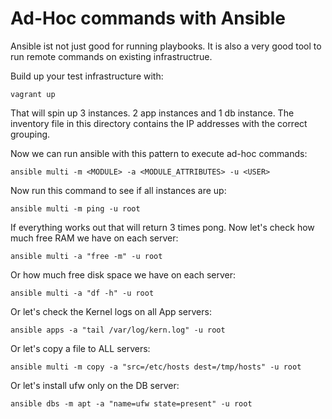 # Ad-Hoc commands with Ansible

Ansible ist not just good for running playbooks. It is also
a very good tool to run remote commands on existing infrastructrue.

Build up your test infrastructure with:

```
vagrant up
```

That will spin up 3 instances. 2 app instances and 1 db instance.
The inventory file in this directory contains the IP addresses with the correct grouping.

Now we can run ansible with this pattern to execute ad-hoc commands:

```
ansible multi -m <MODULE> -a <MODULE_ATTRIBUTES> -u <USER>
```

Now run this command to see if all instances are up:

```
ansible multi -m ping -u root
```

If everything works out that will return 3 times pong. Now let's check
how much free RAM we have on each server:

```
ansible multi -a "free -m" -u root
```

Or how much free disk space we have on each server:

```
ansible multi -a "df -h" -u root
```

Or let's check the Kernel logs on all App servers:

```
ansible apps -a "tail /var/log/kern.log" -u root
```

Or let's copy a file to ALL servers:

```
ansible multi -m copy -a "src=/etc/hosts dest=/tmp/hosts" -u root
```

Or let's install ufw only on the DB server:

```
ansible dbs -m apt -a "name=ufw state=present" -u root
```
